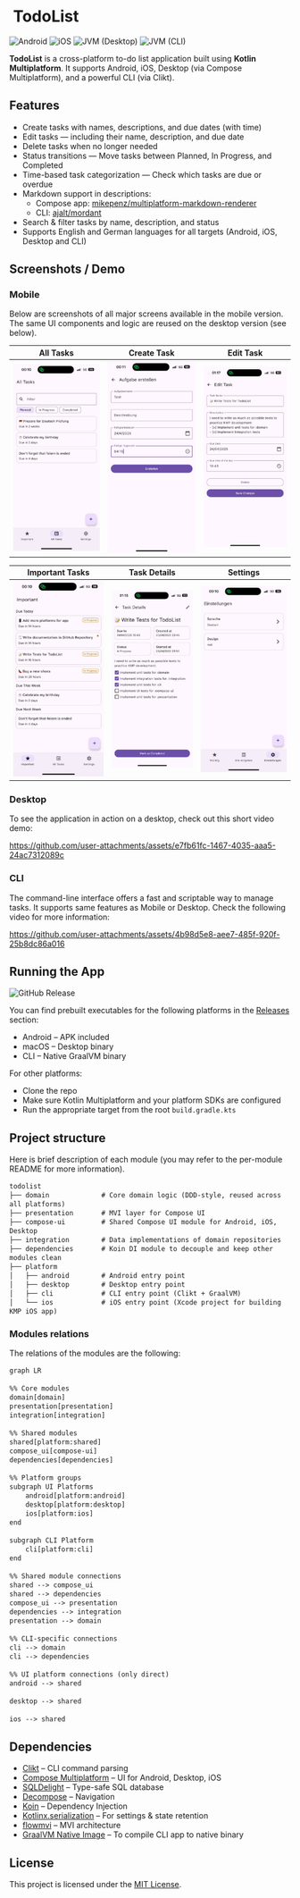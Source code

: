 # <img src="https://github.com/user-attachments/assets/a51b2a6a-7532-42bd-bbed-3a87080a31f1" alt="" height="40px" align="center" /> TodoList
![Android](https://img.shields.io/badge/platform-Android-green?logo=android&logoColor=white)
![iOS](https://img.shields.io/badge/platform-iOS-blue?logo=apple&logoColor=white)
![JVM (Desktop)](https://img.shields.io/badge/platform-Desktop%2FJVM-red?logo=computer&logoColor=white)
![JVM (CLI)](https://img.shields.io/badge/platform-CLI%2FJVM-blueviolet?logo=terminal&logoColor=white)

**TodoList** is a cross-platform to-do list application built using **Kotlin Multiplatform**. It supports Android, iOS, Desktop (via Compose Multiplatform), and a powerful CLI (via Clikt).

## Features

- Create tasks with names, descriptions, and due dates (with time)
- Edit tasks — including their name, description, and due date
- Delete tasks when no longer needed
- Status transitions — Move tasks between Planned, In Progress, and Completed
- Time-based task categorization — Check which tasks are due or overdue
- Markdown support in descriptions:
  - Compose app: [mikepenz/multiplatform-markdown-renderer](https://github.com/mikepenz/multiplatform-markdown-renderer)
  - CLI: [ajalt/mordant](https://github.com/ajalt/mordant)
- Search & filter tasks by name, description, and status
- Supports English and German languages for all targets (Android, iOS, Desktop and CLI)

## Screenshots / Demo

### Mobile

Below are screenshots of all major screens available in the mobile version. The same UI components and logic are reused on the desktop version (see below).

| All Tasks                                               | Create Task                                               | Edit Task                                               |
|---------------------------------------------------------|-----------------------------------------------------------|---------------------------------------------------------|
| ![](docs/images/ios-app-screenshots/all-tasks-page.jpg) | ![](docs/images/ios-app-screenshots/create-task-page.jpg) | ![](docs/images/ios-app-screenshots/edit-task-page.jpg) |

| Important Tasks                                         | Task Details                                            | Settings                                               |
|---------------------------------------------------------|---------------------------------------------------------|--------------------------------------------------------|
| ![](docs/images/ios-app-screenshots/important-page.jpg) | ![](docs/images/ios-app-screenshots/view-task-page.jpg) | ![](docs/images/ios-app-screenshots/settings-page.jpg) |

### Desktop

To see the application in action on a desktop, check out this short video demo:

https://github.com/user-attachments/assets/e7fb61fc-1467-4035-aaa5-24ac7312089c

### CLI
The command-line interface offers a fast and scriptable way to manage tasks. It supports same features as Mobile or Desktop. Check the following video for more information:

https://github.com/user-attachments/assets/4b98d5e8-aee7-485f-920f-25b8dc86a016

## Running the App
![GitHub Release](https://img.shields.io/github/v/release/y9vad9/todo-list-app) 

You can find prebuilt executables for the following platforms in the [Releases](https://github.com/y9vad9/todo-list-app/releases) section:

- Android – APK included
- macOS – Desktop binary
- CLI – Native GraalVM binary

For other platforms:
- Clone the repo
- Make sure Kotlin Multiplatform and your platform SDKs are configured
- Run the appropriate target from the root `build.gradle.kts`

## Project structure
Here is brief description of each module (you may refer to the per-module README for more information).
```
todolist
├── domain             # Core domain logic (DDD-style, reused across all platforms)
├── presentation       # MVI layer for Compose UI
├── compose-ui         # Shared Compose UI module for Android, iOS, Desktop
├── integration        # Data implementations of domain repositories
├── dependencies       # Koin DI module to decouple and keep other modules clean
├── platform
│   ├── android        # Android entry point
│   ├── desktop        # Desktop entry point
│   ├── cli            # CLI entry point (Clikt + GraalVM)
│   └── ios            # iOS entry point (Xcode project for building KMP iOS app)
```
### Modules relations
The relations of the modules are the following:
```mermaid
graph LR

%% Core modules
domain[domain]
presentation[presentation]
integration[integration]

%% Shared modules
shared[platform:shared]
compose_ui[compose-ui]
dependencies[dependencies]

%% Platform groups
subgraph UI Platforms
    android[platform:android]
    desktop[platform:desktop]
    ios[platform:ios]
end

subgraph CLI Platform
    cli[platform:cli]
end

%% Shared module connections
shared --> compose_ui
shared --> dependencies
compose_ui --> presentation
dependencies --> integration
presentation --> domain

%% CLI-specific connections
cli --> domain
cli --> dependencies

%% UI platform connections (only direct)
android --> shared

desktop --> shared

ios --> shared
```

## Dependencies

- [Clikt](https://github.com/ajalt/clikt) – CLI command parsing
- [Compose Multiplatform](https://github.com/JetBrains/compose-multiplatform) – UI for Android, Desktop, iOS
- [SQLDelight](https://github.com/cashapp/sqldelight) – Type-safe SQL database
- [Decompose](https://github.com/arkivanov/Decompose) – Navigation
- [Koin](https://insert-koin.io) – Dependency Injection
- [Kotlinx.serialization](https://github.com/Kotlin/kotlinx.serialization) – For settings & state retention
- [flowmvi](https://github.com/MichaelRocks/FlowMVI) – MVI architecture
- [GraalVM Native Image](https://www.graalvm.org/) – To compile CLI app to native binary

## License

This project is licensed under the [MIT License](https://opensource.org/licenses/MIT).
